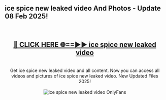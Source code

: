 <h2>ice spice new leaked video And Photos - Update 08 Feb 2025!</h2>
<br>
<div align="center">
<h2><a href="https://cutt.ly/te57wshS" rel="nofollow">🔴 CLICK HERE 🌐==►► ice spice new leaked video</a></h2>
<br>
Get ice spice new leaked video and all content. Now you can access all videos and pictures of ice spice new leaked video. New Updated Files 2025!
<br>
<br>
<a href="https://cutt.ly/te57wshS" rel="nofollow" data-target="animated-image.originalLink"><img src="https://i.ibb.co.com/WyWwxjT/player-gif2.gif" alt="ice spice new leaked video OnlyFans" style="max-width: 100%; display: inline-block;" data-target="animated-image.originalImage"></a>
</div>
<br>